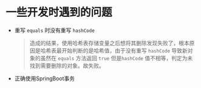 
# 一些开发时遇到的问题

- 重写 `equals` 时没有重写 `hashCode`
  >造成的结果，使用哈希表存储变量之后想将其删除发现失败了，根本原因是哈希表最开始判断的是哈希值，由于没有重写 `hashCode` 导致新对象的虽然在 `equals` 方法返回  `true`  但是`hashCode` 值不相等，判定为未找到需要删除的对象。故失败。


- 正确使用SpringBoot事务
  > 